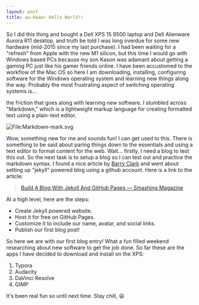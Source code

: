 ```yaml
---
layout: post
title: wu-Haaa! Hello World!!
---
```

So I did this thing and bought a Dell XPS 15 9500 laptop and Dell Alienware Aurora R11 desktop, and truth be told I was long overdue for some new hardware (mid-2015 since my last purchase). I had been waiting for a "refresh" from Apple with the new M1 silicon, but this time I would  go with Windows based PCs because my son Kason was adamant about getting a gaming PC just like his gamer friends online. I have been accustomed to the workflow of the Mac OS so here I am downloading, installing, configuring software for the Windows operating system and learning new things along the way. Probably the most frustrating aspect of switching operating systems is... 

the friction that goes along with learning new software. I stumbled across "Markdown," which is a lightweight markup language for creating formatted text using a plain-text editor.

![File:Markdown-mark.svg](https://upload.wikimedia.org/wikipedia/commons/thumb/4/48/Markdown-mark.svg/208px-Markdown-mark.svg.png)

Wow, something new for me and sounds fun! I can get used to this. There is something to be said about paring things down to the essentials and using a text editor to format content for the web. Wait... firstly, I need a blog to test this out. So the next task is to setup a blog so I can test out and practice the markdown syntax. I found a nice article by [Barry Clark](https://www.barryclark.co/) and went about setting up "jekyll" powered blog using a github account. Here is a link to the article: 

>  [Build A Blog With Jekyll And GitHub Pages — Smashing Magazine](https://www.smashingmagazine.com/2014/08/build-blog-jekyll-github-pages/)

At a high level, here are the steps:

* Create Jekyll powered website.
* Host it for free on GitHub Pages.
* Customize it to include our name, avatar, and social links.
* Publish our first blog post!

So here we are with our first blog entry! What a fun filled weekend researching about new software to get the job done. So far these are the apps I have decided to download and install on the XPS:

1. Typora
2. Audacity
3. DaVinci Resolve
4. GIMP

It's been real fun so until next time. Stay chill, :smiley:
